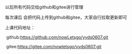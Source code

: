 以后所有代码交给github和gitee进行管理

每次课后 会把代码上传到github和gitee，大家自行拉取更新即可

上课代码地址：

​	github:https://github.com/nowLetsgo/yyds0607.git	

​   gitee:https://gitee.com/nowletsgo/yyds0607.git